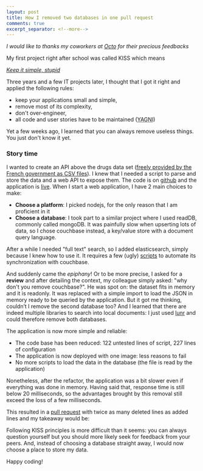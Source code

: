 ```yaml
---
layout: post
title: How I removed two databases in one pull request
comments: true
excerpt_separator: <!--more-->
---
```

*I would like to thanks my coworkers at [Octo](https://www.octo.com/en) for their precious
feedbacks*

My first project right after school was called KISS which means

*[Keep it simple, stupid](https://en.wikipedia.org/wiki/KISS_principle)*


Three years and a few IT projects later, I thought that I got it right and applied the following rules:

* keep your applications small and simple,
* remove most of its complexity,
* don't over-engineer,
* all code and user stories have to be maintained (<abbr title="You Ain't Gonna Need It">YAGNI</abbr>)


Yet a few weeks ago, I learned that you can always remove useless things. You just don't know it yet.

<!--more-->

### Story time

I wanted to create an API above the drugs data set ([freely provided by the French government as CSV files](https://www.data.gouv.fr/fr/datasets/base-de-donnees-publique-des-medicaments-base-officielle/)). I knew that I needed a script to parse and store the data and a web API to expose them. The code is on [github](https://github.com/sgmap/api-medicaments) and the application is [live](http://medicaments.api.gouv.fr).
When I start a web application, I have 2 main choices to make:

* **Choose a platform**: I picked nodejs, for the only reason that I am proficient in it
* **Choose a database**: I took part to a similar project where I used readDB, commonly called mongoDB. It was painfully slow when upserting lots of data, so I chose couchbase instead, a key/value store with a document query language.

After a while I needed "full text" search, so I added elasticsearch, simply because I knew how to use it. It requires a few (ugly) [scripts](https://github.com/sgmap/api-medicaments/blob/de576c3cebd78b3bc80ba3b272669b06718c6e51/bin/prepareDataBase.sh) to automate its synchronization with couchbase.


And suddenly came the *epiphany*! Or to be more precise, I asked for a **review** and after detailing the context, my colleague simply asked: "why don't you remove couchbase?". He was spot on: the dataset fits in memory and it is readonly.
It was replaced with a simple import to load the JSON in memory ready to be queried by the application.
But it got me thinking, couldn’t I remove the second database too? And I learned that there are indeed multiple libraries to search into local documents: I just used [lunr](http://lunrjs.com/) and could therefore remove both databases.


The application is now more simple and reliable:

* The code base has been reduced: 122 untested lines of script, 227 lines of configuration
* The application is now deployed with one image: less reasons to fail
* No more scripts to load the data in the database (the file is read by the application)


Nonetheless, after the refactor, the application was a bit slower even if everything was done in memory. Having said that, response time is still below 20 milliseconds, so the advantages brought by this removal still exceed the loss of a few milliseconds.


This resulted in a [pull request](https://github.com/sgmap/api-medicaments/pull/12) with twice as many deleted lines as added lines and my takeaway would be:

Following KISS principles is more difficult than it seems: you can always question yourself but you should more likely seek for feedback from your peers. And, instead of choosing a database straight away, I would now choose a place to store my data.


Happy coding!
